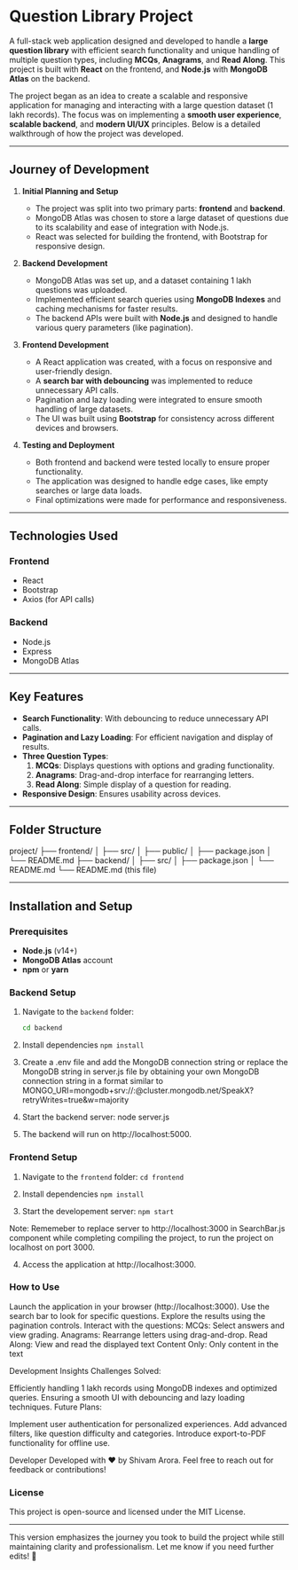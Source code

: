 # Question Library Project

A full-stack web application designed and developed to handle a **large question library** with efficient search functionality and unique handling of multiple question types, including **MCQs**, **Anagrams**, and **Read Along**. This project is built with **React** on the frontend, and **Node.js** with **MongoDB Atlas** on the backend.

The project began as an idea to create a scalable and responsive application for managing and interacting with a large question dataset (1 lakh records). The focus was on implementing a **smooth user experience**, **scalable backend**, and **modern UI/UX** principles. Below is a detailed walkthrough of how the project was developed.

---

## **Journey of Development**
1. **Initial Planning and Setup**
   - The project was split into two primary parts: **frontend** and **backend**.
   - MongoDB Atlas was chosen to store a large dataset of questions due to its scalability and ease of integration with Node.js.
   - React was selected for building the frontend, with Bootstrap for responsive design.

2. **Backend Development**
   - MongoDB Atlas was set up, and a dataset containing 1 lakh questions was uploaded.
   - Implemented efficient search queries using **MongoDB Indexes** and caching mechanisms for faster results.
   - The backend APIs were built with **Node.js** and designed to handle various query parameters (like pagination).

3. **Frontend Development**
   - A React application was created, with a focus on responsive and user-friendly design.
   - A **search bar with debouncing** was implemented to reduce unnecessary API calls.
   - Pagination and lazy loading were integrated to ensure smooth handling of large datasets.
   - The UI was built using **Bootstrap** for consistency across different devices and browsers.

4. **Testing and Deployment**
   - Both frontend and backend were tested locally to ensure proper functionality.
   - The application was designed to handle edge cases, like empty searches or large data loads.
   - Final optimizations were made for performance and responsiveness.

---

## **Technologies Used**
### **Frontend**
- React
- Bootstrap
- Axios (for API calls)

### **Backend**
- Node.js
- Express
- MongoDB Atlas

---

## **Key Features**
- **Search Functionality**: With debouncing to reduce unnecessary API calls.
- **Pagination and Lazy Loading**: For efficient navigation and display of results.
- **Three Question Types**:
  1. **MCQs**: Displays questions with options and grading functionality.
  2. **Anagrams**: Drag-and-drop interface for rearranging letters.
  3. **Read Along**: Simple display of a question for reading.
- **Responsive Design**: Ensures usability across devices.

---

## **Folder Structure**
project/ ├── frontend/ │ ├── src/ │ ├── public/ │ ├── package.json │ └── README.md ├── backend/ │ ├── src/ │ ├── package.json │ └── README.md └── README.md (this file)


---

## **Installation and Setup**
### **Prerequisites**
- **Node.js** (v14+)
- **MongoDB Atlas** account
- **npm** or **yarn**

### **Backend Setup**
1. Navigate to the `backend` folder:
   ```bash
   cd backend

2. Install dependencies
`npm install`

3. Create a .env file and add the MongoDB connection string or replace the MongoDB string in server.js file by obtaining your own MongoDB connection string in a format similar to
MONGO_URI=mongodb+srv://<username>:<password>@cluster.mongodb.net/SpeakX?retryWrites=true&w=majority

4. Start the backend server:
node server.js

5. The backend will run on http://localhost:5000.

### **Frontend Setup**
1. Navigate to the `frontend` folder:
   `cd frontend`

2. Install dependencies
   `npm install`

3. Start the developement server:
   `npm start`

Note: Rememeber to replace server to http://localhost:3000 in SearchBar.js component while completing compiling the project, to run the project on localhost on port 3000.

4. Access the application at http://localhost:3000.

### **How to Use**
Launch the application in your browser (http://localhost:3000).
Use the search bar to look for specific questions.
Explore the results using the pagination controls.
Interact with the questions:
MCQs: Select answers and view grading.
Anagrams: Rearrange letters using drag-and-drop.
Read Along: View and read the displayed text
Content Only: Only content in the text

Development Insights
Challenges Solved:

Efficiently handling 1 lakh records using MongoDB indexes and optimized queries.
Ensuring a smooth UI with debouncing and lazy loading techniques.
Future Plans:

Implement user authentication for personalized experiences.
Add advanced filters, like question difficulty and categories.
Introduce export-to-PDF functionality for offline use.

Developer
Developed with ❤️ by Shivam Arora. Feel free to reach out for feedback or contributions! 

### **License**

This project is open-source and licensed under the MIT License.


---

This version emphasizes the journey you took to build the project while still maintaining clarity and professionalism. Let me know if you need further edits! 🚀

